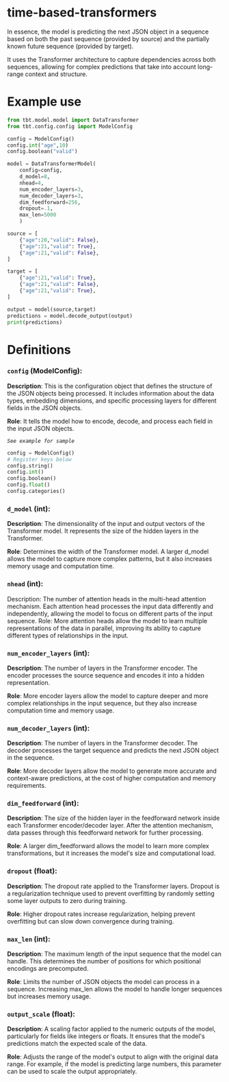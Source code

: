# time-based-transformers

In essence, the model is predicting the next JSON object in a sequence based on both the past sequence (provided by source) and the partially known future sequence (provided by target).

It uses the Transformer architecture to capture dependencies across both sequences, allowing for complex predictions that take into account long-range context and structure.

# Example use

```python
from tbt.model.model import DataTransformer
from tbt.config.config import ModelConfig

config = ModelConfig()
config.int("age",10)
config.boolean("valid")

model = DataTransformerModel(
    config=config,
    d_model=8,
    nhead=4,
    num_encoder_layers=3,
    num_decoder_layers=3,
    dim_feedforward=256,
    dropout=.1,
    max_len=5000
    )

source = [
    {"age":20,"valid": False},
    {"age":21,"valid": True},
    {"age":21,"valid": False},
]

target = [
    {"age":21,"valid": True},
    {"age":21,"valid": False},
    {"age":21,"valid": True},
]

output = model(source,target)
predictions = model.decode_output(output)
print(predictions)
```

# Definitions

### `config` (ModelConfig):

**Description**: This is the configuration object that defines the structure of the JSON objects being processed. It includes information about the data types, embedding dimensions, and specific processing layers for different fields in the JSON objects.

**Role**: It tells the model how to encode, decode, and process each field in the input JSON objects.

_`See example for sample`_

```python
config = ModelConfig()
# Register keys below
config.string()
config.int()
config.boolean()
config.float()
config.categories()
```

### `d_model` (int):

**Description**: The dimensionality of the input and output vectors of the Transformer model. It represents the size of the hidden layers in the Transformer.

**Role**: Determines the width of the Transformer model. A larger d_model allows the model to capture more complex patterns, but it also increases memory usage and computation time.

### `nhead` (int):

Description: The number of attention heads in the multi-head attention mechanism. Each attention head processes the input data differently and independently, allowing the model to focus on different parts of the input sequence.
Role: More attention heads allow the model to learn multiple representations of the data in parallel, improving its ability to capture different types of relationships in the input.

### `num_encoder_layers` (int):

**Description**: The number of layers in the Transformer encoder. The encoder processes the source sequence and encodes it into a hidden representation.

**Role**: More encoder layers allow the model to capture deeper and more complex relationships in the input sequence, but they also increase computation time and memory usage.

### `num_decoder_layers` (int):

**Description**: The number of layers in the Transformer decoder. The decoder processes the target sequence and predicts the next JSON object in the sequence.

**Role**: More decoder layers allow the model to generate more accurate and context-aware predictions, at the cost of higher computation and memory requirements.

### `dim_feedforward` (int):

**Description**: The size of the hidden layer in the feedforward network inside each Transformer encoder/decoder layer. After the attention mechanism, data passes through this feedforward network for further processing.

**Role**: A larger dim_feedforward allows the model to learn more complex transformations, but it increases the model's size and computational load.

### `dropout` (float):

**Description**: The dropout rate applied to the Transformer layers. Dropout is a regularization technique used to prevent overfitting by randomly setting some layer outputs to zero during training.

**Role**: Higher dropout rates increase regularization, helping prevent overfitting but can slow down convergence during training.

### `max_len` (int):

**Description**: The maximum length of the input sequence that the model can handle. This determines the number of positions for which positional encodings are precomputed.

**Role**: Limits the number of JSON objects the model can process in a sequence. Increasing max_len allows the model to handle longer sequences but increases memory usage.

### `output_scale` (float):

**Description**: A scaling factor applied to the numeric outputs of the model, particularly for fields like integers or floats. It ensures that the model's predictions match the expected scale of the data.

**Role**: Adjusts the range of the model's output to align with the original data range. For example, if the model is predicting large numbers, this parameter can be used to scale the output appropriately.
